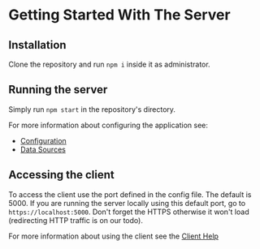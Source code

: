 # Getting Started With The Server

## Installation

Clone the repository and run `npm i` inside it as administrator.

## Running the server

Simply run `npm start` in the repository's directory.

For more information about configuring the application see:
- [Configuration](config.md)
- [Data Sources](data_source.md)

## Accessing the client

To access the client use the port defined in the config file. The default is 5000. If you are running the server locally using this default port, go to `https://localhost:5000`. Don't forget the HTTPS otherwise it won't load (redirecting HTTP traffic is on our todo).

For more information about using the client see the [Client Help](index.md)